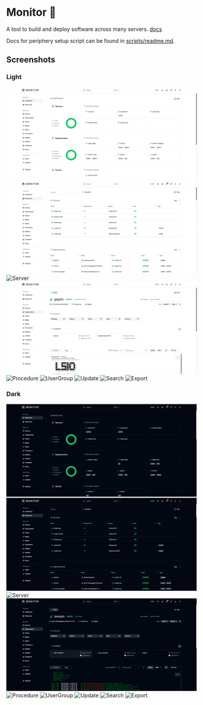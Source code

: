 # Monitor 🦎

A tool to build and deploy software across many servers. [docs](https://mbecker20.github.io/monitor)

Docs for periphery setup script can be found in [scripts/readme.md](https://github.com/mbecker20/monitor/blob/main/scripts/readme.md).

## Screenshots

### Light

![Dashboard](https://raw.githubusercontent.com/mbecker20/monitor/main/screenshots/Light-Dashboard.png)
![Resources](https://raw.githubusercontent.com/mbecker20/monitor/main/screenshots/Light-Resources.png)
![Server](https://raw.githubusercontent.com/mbecker20/monitor/main/screenshots/Light-Server.png)
![Deployment](https://raw.githubusercontent.com/mbecker20/monitor/main/screenshots/Light-Deployment.png)
![Procedure](https://raw.githubusercontent.com/mbecker20/monitor/main/screenshots/Light-Procedure.png)
![UserGroup](https://raw.githubusercontent.com/mbecker20/monitor/main/screenshots/Light-UserGroup.png)
![Update](https://raw.githubusercontent.com/mbecker20/monitor/main/screenshots/Light-Update.png)
![Search](https://raw.githubusercontent.com/mbecker20/monitor/main/screenshots/Light-Search.png)
![Export](https://raw.githubusercontent.com/mbecker20/monitor/main/screenshots/Light-Export.png)

### Dark

![Dashboard](https://raw.githubusercontent.com/mbecker20/monitor/main/screenshots/Dark-Dashboard.png)
![Resources](https://raw.githubusercontent.com/mbecker20/monitor/main/screenshots/Dark-Resources.png)
![Server](https://raw.githubusercontent.com/mbecker20/monitor/main/screenshots/Dark-Server.png)
![Deployment](https://raw.githubusercontent.com/mbecker20/monitor/main/screenshots/Dark-Deployment.png)
![Procedure](https://raw.githubusercontent.com/mbecker20/monitor/main/screenshots/Dark-Procedure.png)
![UserGroup](https://raw.githubusercontent.com/mbecker20/monitor/main/screenshots/Dark-UserGroup.png)
![Update](https://raw.githubusercontent.com/mbecker20/monitor/main/screenshots/Dark-Update.png)
![Search](https://raw.githubusercontent.com/mbecker20/monitor/main/screenshots/Dark-Search.png)
![Export](https://raw.githubusercontent.com/mbecker20/monitor/main/screenshots/Dark-Export.png)
